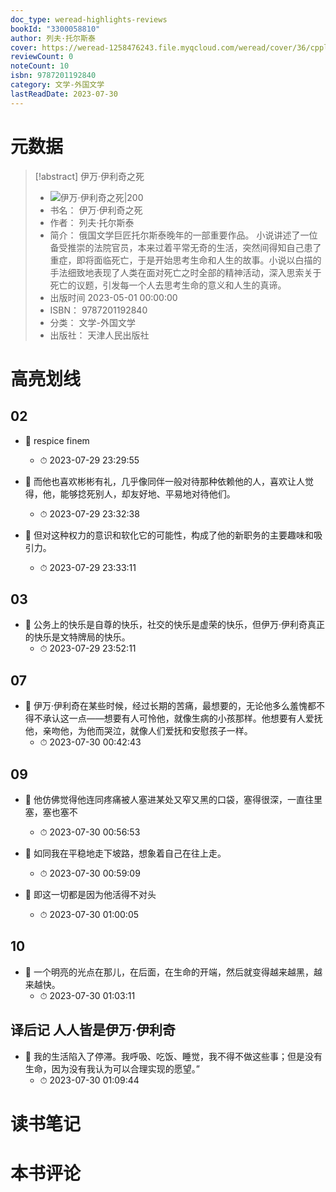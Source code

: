 ```yaml
---
doc_type: weread-highlights-reviews
bookId: "3300058810"
author: 列夫·托尔斯泰
cover: https://weread-1258476243.file.myqcloud.com/weread/cover/36/cpplatform_4yxuun4xc2aandqfb3rpa2/t7_cpplatform_4yxuun4xc2aandqfb3rpa21684145483.jpg
reviewCount: 0
noteCount: 10
isbn: 9787201192840
category: 文学-外国文学
lastReadDate: 2023-07-30
---
```

# 元数据
> [!abstract] 伊万·伊利奇之死
> - ![ 伊万·伊利奇之死|200](https://weread-1258476243.file.myqcloud.com/weread/cover/36/cpplatform_4yxuun4xc2aandqfb3rpa2/t7_cpplatform_4yxuun4xc2aandqfb3rpa21684145483.jpg)
> - 书名： 伊万·伊利奇之死
> - 作者： 列夫·托尔斯泰
> - 简介： 俄国文学巨匠托尔斯泰晚年的一部重要作品。
小说讲述了一位备受推崇的法院官员，本来过着平常无奇的生活，突然间得知自己患了重症，即将面临死亡，于是开始思考生命和人生的故事。小说以白描的手法细致地表现了人类在面对死亡之时全部的精神活动，深入思索关于死亡的议题，引发每一个人去思考生命的意义和人生的真谛。
> - 出版时间 2023-05-01 00:00:00
> - ISBN： 9787201192840
> - 分类： 文学-外国文学
> - 出版社： 天津人民出版社

# 高亮划线

## 02


- 📌 respice finem 
    - ⏱ 2023-07-29 23:29:55 

- 📌 而他也喜欢彬彬有礼，几乎像同伴一般对待那种依赖他的人，喜欢让人觉得，他，能够捻死别人，却友好地、平易地对待他们。 
    - ⏱ 2023-07-29 23:32:38 

- 📌 但对这种权力的意识和软化它的可能性，构成了他的新职务的主要趣味和吸引力。 
    - ⏱ 2023-07-29 23:33:11 
## 03


- 📌 公务上的快乐是自尊的快乐，社交的快乐是虚荣的快乐，但伊万·伊利奇真正的快乐是文特牌局的快乐。 
    - ⏱ 2023-07-29 23:52:11 
## 07


- 📌 伊万·伊利奇在某些时候，经过长期的苦痛，最想要的，无论他多么羞愧都不得不承认这一点——想要有人可怜他，就像生病的小孩那样。他想要有人爱抚他，亲吻他，为他而哭泣，就像人们爱抚和安慰孩子一样。 
    - ⏱ 2023-07-30 00:42:43 
## 09


- 📌 他仿佛觉得他连同疼痛被人塞进某处又窄又黑的口袋，塞得很深，一直往里塞，塞也塞不 
    - ⏱ 2023-07-30 00:56:53 

- 📌 如同我在平稳地走下坡路，想象着自己在往上走。 
    - ⏱ 2023-07-30 00:59:09 

- 📌 即这一切都是因为他活得不对头 
    - ⏱ 2023-07-30 01:00:05 
## 10


- 📌 一个明亮的光点在那儿，在后面，在生命的开端，然后就变得越来越黑，越来越快。 
    - ⏱ 2023-07-30 01:03:11 
## 译后记 人人皆是伊万·伊利奇


- 📌 我的生活陷入了停滞。我呼吸、吃饭、睡觉，我不得不做这些事；但是没有生命，因为没有我认为可以合理实现的愿望。” 
    - ⏱ 2023-07-30 01:09:44 
# 读书笔记

# 本书评论
